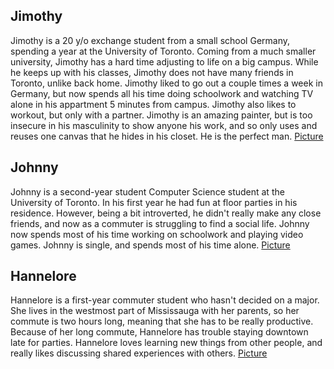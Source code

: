 ## Jimothy
Jimothy is a 20 y/o exchange student from a small school Germany, spending a year at the University of Toronto.  Coming from a much smaller university, Jimothy has a hard time adjusting to life on a big campus. While he keeps up with his classes, Jimothy does not have many friends in Toronto, unlike back home.  Jimothy liked to go out a couple times a week in Germany, but now spends all his time doing schoolwork and watching TV alone in his appartment 5 minutes from campus.  Jimothy also likes to workout, but only with a partner.  Jimothy is an amazing painter, but is too insecure in his masculinity to show anyone his work, and so only uses and reuses one canvas that he hides in his closet.  He is the perfect man. [Picture](Jimothy.jpg)

## Johnny 
Johnny is a second-year student Computer Science student at the University of Toronto.  In his first year he had fun at floor parties in his residence.  However, being a bit introverted, he didn't really make any close friends, and now as a commuter is struggling to find a social life.  Johnny now spends most of his time working on schoolwork and playing video games.  Johnny is single, and spends most of his time alone.  [Picture](Johnny.jpg)


## Hannelore
Hannelore is a first-year commuter student who hasn't decided on a major.  She lives in the westmost part of Mississauga with her parents, so her commute is two hours long, meaning that she has to be really productive.  Because of her long commute, Hannelore has trouble staying downtown late for parties.  Hannelore loves learning new things from other people, and really likes discussing shared experiences with others.  [Picture](Hannelore.jpg)